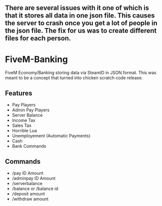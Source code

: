 ## There are several issues with it one of which is that it stores all data in one json file. This causes the server to crash once you get a lot of people in the json file. The fix for us was to create different files for each person.

# FiveM-Banking
FiveM Economy/Banking storing data via SteamID in JSON format. This was meant to be a concept that turned into chicken scratch code release.

## Features
* Pay Players
* Admin Pay Players
* Server Balance
* Income Tax
* Sales Tax
* Horrible Lua
* Unemployement (Automatic Payments)
* Cash
* Bank Commands

## Commands
* /pay ID Amount
* /adminpay ID Amount
* /serverbalance
* /balance or /balance id
* /deposit amount
* /withdraw amount
